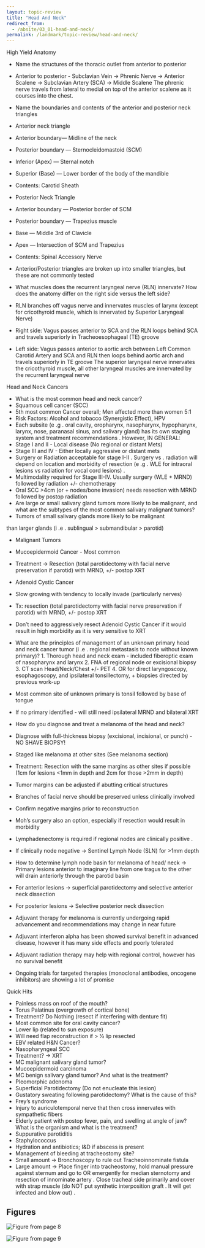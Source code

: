 ```yaml
---
layout: topic-review
title: "Head And Neck"
redirect_from:
  - /absite/03_01-head-and-neck/
permalink: /landmark/topic-review/head-and-neck/
---
```


High Yield Anatomy
- Name the structures of the thoracic outlet from anterior to posterior
 - Anterior to posterior - Subclavian Vein → Phrenic Nerve → Anterior Scalene → Subclavian Artery (SCA) → Middle Scalene The phrenic nerve travels from lateral to medial on top of the anterior scalene as it courses into the chest.
- Name the boundaries and contents of the anterior and posterior neck triangles
 - Anterior neck triangle
- Anterior boundary— Midline of the neck
- Posterior boundary — Sternocleidomastoid (SCM)
- Inferior (Apex) — Sternal notch
- Superior (Base) — Lower border of the body of the mandible
- Contents: Carotid Sheath
 - Posterior Neck Triangle
- Anterior boundary — Posterior border of SCM
- Posterior boundary — Trapezius muscle
- Base — Middle 3rd of Clavicle
- Apex — Intersection of SCM and Trapezius
- Contents: Spinal Accessory Nerve
 - Anterior/Posterior triangles are broken up into smaller triangles, but these are not commonly tested
- What muscles does the recurrent laryngeal nerve (RLN) innervate? How does the anatomy differ on the right side versus the left side?
 - RLN branches off vagus nerve and innervates muscles of larynx (except for cricothyroid muscle, which is innervated by Superior Laryngeal Nerve)

 - Right side: Vagus passes anterior to SCA and the RLN loops behind SCA and travels superiorly in Tracheoesophageal (TE) groove
 - Left side: Vagus passes anterior to aortic arch between Left Common Carotid Artery and SCA and RLN then loops behind aortic arch and travels superiorly in TE groove The superior laryngeal nerve innervates the cricothyroid muscle, all other laryngeal muscles are innervated by the recurrent laryngeal nerve

Head and Neck Cancers
- What is the most common head and neck cancer?
 - Squamous cell cancer (SCC)
 - 5th most common Cancer overall; Men affected more than women 5:1
 - Risk Factors: Alcohol and tobacco (Synergistic Effect), HPV
 - Each subsite (e .g . oral cavity, oropharynx, nasopharynx, hypopharynx, larynx, nose, paranasal sinus, and salivary gland) has its own staging system and treatment recommendations . However, IN GENERAL:
- Stage I and II - Local disease (No regional or distant Mets)
- Stage III and IV - Either locally aggressive or distant mets
- Surgery or Radiation acceptable for stage I-II . Surgery vs . radiation will depend on location and morbidity of resection (e .g . WLE for intraoral lesions vs radiation for vocal cord lesions) .
- Multimodality required for Stage III-IV. Usually surgery (WLE + MRND) followed by radiation +/- chemotherapy
- Oral SCC >4cm (or + nodes/bone invasion) needs resection with MRND followed by postop radiation
- Are large or small salivary gland tumors more likely to be malignant, and what are the subtypes of the most common salivary malignant tumors?
 - Tumors of small salivary glands more likely to be malignant

than larger glands (i .e . sublingual > submandibular > parotid)
 - Malignant Tumors
- Mucoepidermoid Cancer - Most common
- Treatment → Resection (total parotidectomy with facial nerve preservation if parotid) with MRND, +/- postop XRT
- Adenoid Cystic Cancer
- Slow growing with tendency to locally invade (particularly nerves)
- Tx: resection (total parotidectomy with facial nerve preservation if parotid) with MRND, +/- postop XRT
 - Don’t need to aggressively resect Adenoid Cystic Cancer if it would result in high morbidity as it is very sensitive to XRT
- What are the principles of management of an unknown primary head and neck cancer tumor (i .e . regional metastasis to node without known primary)? 1. Thorough head and neck exam - included fiberoptic exam of nasopharynx and larynx 2. FNA of regional node or excisional biopsy 3. CT scan Head/Neck/Chest +/- PET 4. OR for direct laryngoscopy, esophagoscopy, and ipsilateral tonsillectomy, + biopsies directed by previous work-up
- Most common site of unknown primary is tonsil followed by base of tongue
- If no primary identified - will still need ipsilateral MRND and bilateral XRT
- How do you diagnose and treat a melanoma of the head and neck?
 - Diagnose with full-thickness biopsy (excisional, incisional, or punch) - NO SHAVE BIOPSY!
 - Staged like melanoma at other sites (See melanoma section)

 - Treatment: Resection with the same margins as other sites if possible (1cm for lesions <1mm in depth and 2cm for those >2mm in depth)
- Tumor margins can be adjusted if abutting critical structures
- Branches of facial nerve should be preserved unless clinically involved
- Confirm negative margins prior to reconstruction
- Moh’s surgery also an option, especially if resection would result in morbidity
 - Lymphadenectomy is required if regional nodes are clinically positive .
 - If clinically node negative → Sentinel Lymph Node (SLN) for >1mm depth
 - How to determine lymph node basin for melanoma of head/ neck → Primary lesions anterior to imaginary line from one tragus to the other will drain anteriorly through the parotid basin
- For anterior lesions → superficial parotidectomy and selective anterior neck dissection
- For posterior lesions → Selective posterior neck dissection
 - Adjuvant therapy for melanoma is currently undergoing rapid advancement and recommendations may change in near future
- Adjuvant interferon alpha has been showed survival benefit in advanced disease, however it has many side effects and poorly tolerated
- Adjuvant radiation therapy may help with regional control, however has no survival benefit
- Ongoing trials for targeted therapies (monoclonal antibodies, oncogene inhibitors) are showing a lot of promise

Quick Hits
- Painless mass on roof of the mouth?
 - Torus Palatinus (overgrowth of cortical bone)
 - Treatment? Do Nothing (resect if interfering with denture fit)
- Most common site for oral cavity cancer?
 - Lower lip (related to sun exposure)
 - Will need flap reconstruction if > ½ lip resected
- EBV related H&N Cancer?
 - Nasopharyngeal SCC
 - Treatment? → XRT
- MC malignant salivary gland tumor?
 - Mucoepidermoid carcinoma
- MC benign salivary gland tumor? And what is the treatment?
 - Pleomorphic adenoma
 - Superficial Parotidectomy (Do not enucleate this lesion)
- Gustatory sweating following parotidectomy? What is the cause of this?
 - Frey’s syndrome
 - Injury to auriculotemporal nerve that then cross innervates with sympathetic fibers
- Elderly patient with postop fever, pain, and swelling at angle of jaw? What is the organism and what is the treatment?
 - Suppurative parotiditis
 - Staphylococcus
 - Hydration and antibiotics; I&D if abscess is present
- Management of bleeding at tracheostomy site?
 - Small amount → Bronchoscopy to rule out Tracheoinnominate fistula
 - Large amount → Place finger into tracheostomy, hold manual pressure against sternum and go to OR emergently for median sternotomy and resection of innominate artery . Close tracheal side primarily and cover with strap muscle (do NOT put synthetic interposition graft . It will get infected and blow out) .

## Figures

![Figure from page 8](./images/03_01-head-and-neck_p8_i1.png)

![Figure from page 9](./images/03_01-head-and-neck_p9_i1.png)
